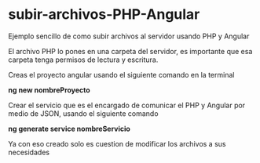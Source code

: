 # subir-archivos-PHP-Angular
Ejemplo sencillo de como subir archivos al servidor usando PHP y Angular

El archivo PHP lo pones en una carpeta del servidor, es importante que esa carpeta tenga permisos de lectura y escritura.

Creas el proyecto angular usando el siguiente comando en la terminal

<b>ng new nombreProyecto</b>

Crear el servicio que es el encargado de comunicar el PHP y Angular por medio de JSON, usando el siguiente comando

<b>ng generate service nombreServicio</b>

Ya con eso creado solo es cuestion de modificar los archivos a sus necesidades
